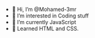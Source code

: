 - 👋 Hi, I’m @Mohamed-3mr
- 👀 I’m interested in Coding stuff
- 🌱 I’m currently JavaScript
- 🌌 Learned HTML and CSS.

<!---
Mohamed-3mr/Mohamed-3mr is a ✨ special ✨ repository because its `README.md` (this file) appears on your GitHub profile.
You can click the Preview link to take a look at your changes.
--->
